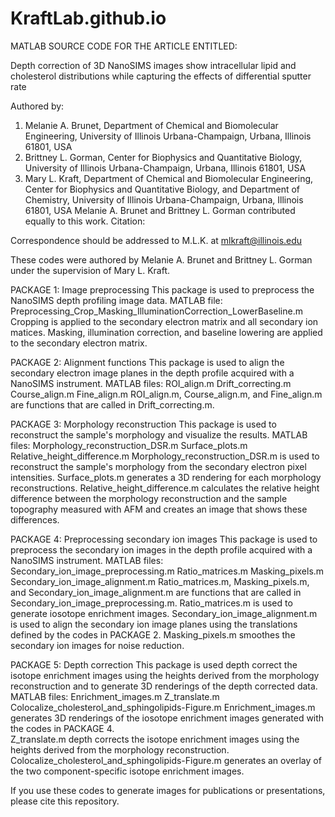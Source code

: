 # KraftLab.github.io
MATLAB SOURCE CODE FOR THE ARTICLE ENTITLED:

Depth correction of 3D NanoSIMS images show intracellular lipid and cholesterol distributions while capturing the effects of differential sputter rate

Authored by:
   1. Melanie A. Brunet, Department of Chemical and Biomolecular Engineering, University of Illinois Urbana-Champaign, Urbana, Illinois 61801, USA
   2. Brittney L. Gorman, Center for Biophysics and Quantitative Biology, University of Illinois Urbana-Champaign, Urbana, Illinois 61801, USA
   3. Mary L. Kraft, Department of Chemical and Biomolecular Engineering, Center for Biophysics and Quantitative Biology, and Department of Chemistry,             University of Illinois Urbana-Champaign, Urbana, Illinois 61801, USA
Melanie A. Brunet and Brittney L. Gorman contributed equally to this work.
Citation:

Correspondence should be addressed to M.L.K. at mlkraft@illinois.edu 

These codes were authored by Melanie A. Brunet and Brittney L. Gorman under the supervision of Mary L. Kraft.

PACKAGE 1: Image preprocessing
	This package is used to preprocess the NanoSIMS depth profiling image data.
	MATLAB file: Preprocessing_Crop_Masking_IlluminationCorrection_LowerBaseline.m  
	Cropping is applied to the secondary electron matrix and all secondary ion matices.
	Masking, illumination correction, and baseline lowering are applied to the secondary electron matrix. 

PACKAGE 2: Alignment functions
	This package is used to align the secondary electron image planes in the depth profile acquired with a NanoSIMS instrument.
	MATLAB files: ROI_align.m
		            Drift_correcting.m
		            Course_align.m
                Fine_align.m
	ROI_align.m, Course_align.m, and Fine_align.m are functions that are called in Drift_correcting.m.
	
PACKAGE 3: Morphology reconstruction
	This package is used to reconstruct the sample's morphology and visualize the results.
	MATLAB files: Morphology_reconstruction_DSR.m
		            Surface_plots.m
		            Relative_height_difference.m
	Morphology_reconstruction_DSR.m is used to reconstruct the sample's morphology from the secondary electron pixel intensities.
	Surface_plots.m generates a 3D rendering for each morphology reconstructions.
	Relative_height_difference.m calculates the relative height difference between the morphology reconstruction and the sample topography measured with AFM     and creates an image that shows these differences.
	
PACKAGE 4: Preprocessing secondary ion images
	This package is used to preprocess the secondary ion images in the depth profile acquired with a NanoSIMS instrument.
	MATLAB files: Secondary_ion_image_preprocessing.m
		            Ratio_matrices.m
		            Masking_pixels.m
		            Secondary_ion_image_alignment.m 
	Ratio_matrices.m, Masking_pixels.m, and Secondary_ion_image_alignment.m are functions that are called in Secondary_ion_image_preprocessing.m.
	Ratio_matrices.m is used to generate iosotope enrichment images.
	Secondary_ion_image_alignment.m is used to align the secondary ion image planes using the translations defined by the codes in PACKAGE 2. 
	Masking_pixels.m smoothes the secondary ion images for noise reduction. 

PACKAGE 5: Depth correction
	This package is used depth correct the isotope enrichment images using the heights derived from the morphology reconstruction and to generate 3D renderings   of the depth corrected data.
	MATLAB files: Enrichment_images.m
		            Z_translate.m
		            Colocalize_cholesterol_and_sphingolipids-Figure.m
	Enrichment_images.m generates 3D renderings of the iosotope enrichment images generated with the codes in PACKAGE 4.  
	Z_translate.m depth corrects the isotope enrichment images using the heights derived from the morphology reconstruction.
	Colocalize_cholesterol_and_sphingolipids-Figure.m generates an overlay of the two component-specific isotope enrichment images.

If you use these codes to generate images for publications or presentations, please cite this repository.
